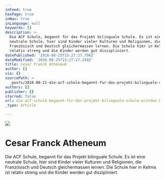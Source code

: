 ```yaml
---
inFeed: true
hasPage: true
inNav: true
inLanguage: null
keywords: []
description: >-
  Die ACF Schule, begannt für das Projekt bilinguale Schule. Es ist eine
  neutrale Schule, hier sind Kinder vieler Kulturen und Religionen, die
  Französisch und Deutsch gleichermassen lernen. Die Schule hier in Kelmis ist
  relativ streng und die Kinder werden gut diszipliniert.
datePublished: '2016-08-25T15:27:27.798Z'
dateModified: '2016-08-25T15:27:27.249Z'
title: Cesar Franck Atheneum
author: []
via: {}
sourcePath: >-
  _posts/2016-08-21-die-acf-schule-begannt-fur-das-projekt-bilinguale-schule-e.md
authors: []
publisher: {}
starred: false
url: die-acf-schule-begannt-fur-das-projekt-bilinguale-schule-e/index.html
_type: Article

---
```

![](https://the-grid-user-content.s3-us-west-2.amazonaws.com/c63d137e-f2e2-4e4e-9744-462e52a0d69d.jpg)

# Cesar Franck Atheneum

Die ACF Schule, begannt für das Projekt bilinguale Schule. Es ist eine neutrale Schule, hier sind Kinder vieler Kulturen und Religionen, die Französisch und Deutsch gleichermassen lernen. Die Schule hier in Kelmis ist relativ streng und die Kinder werden gut diszipliniert.